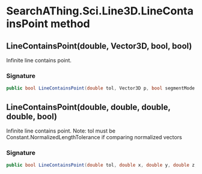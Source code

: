 # SearchAThing.Sci.Line3D.LineContainsPoint method
## LineContainsPoint(double, Vector3D, bool, bool)
Infinite line contains point.

### Signature
```csharp
public bool LineContainsPoint(double tol, Vector3D p, bool segmentMode = False, bool excludeExtreme = False)
```
## LineContainsPoint(double, double, double, double, bool)
Infinite line contains point.
            Note: tol must be Constant.NormalizedLengthTolerance
            if comparing normalized vectors

### Signature
```csharp
public bool LineContainsPoint(double tol, double x, double y, double z, bool segmentMode = False)
```
